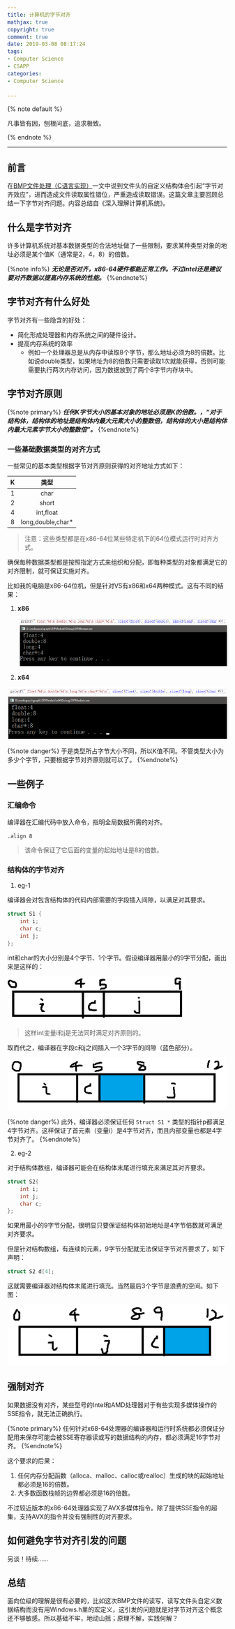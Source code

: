 ```yaml
---
title: 计算机的字节对齐
mathjax: true
copyright: true
comment: true
date: 2019-03-08 08:17:24
tags:
- Computer Science
- CSAPP
categories:
- Computer Science

---
```


{% note default %}

凡事皆有因，刨根问底，追求极致。

{% endnote %}

<!-- more -->

---


## 前言

在[BMP文件处理（C语言实现）](bitmap-resolver.html)一文中说到文件头的自定义结构体会引起“字节对齐效应”，进而造成文件读取属性错位，严重造成读取错误。这篇文章主要回顾总结一下字节对齐问题。内容总结自《深入理解计算机系统》。

## 什么是字节对齐

许多计算机系统对基本数据类型的合法地址做了一些限制，要求某种类型对象的地址必须是某个值K（通常是2，4，8）的倍数。

{%note info%}
***无论是否对齐，x86-64硬件都能正常工作。不过Intel还是建议要对齐数据以提高内存系统的性能。***
{%endnote%}

## 字节对齐有什么好处

字节对齐有一些隐含的好处：

- 简化形成处理器和内存系统之间的硬件设计。
- 提高内存系统的效率
  - 例如一个处理器总是从内存中读取8个字节，那么地址必须为8的倍数。比如说double类型，如果地址为8的倍数只需要读取1次就能获得，否则可能需要执行两次内存访问，因为数据放到了两个8字节内存块中。



## 字节对齐原则

{%note primary%}
***任何K字节大小的基本对象的地址必须是K的倍数。，“对于结构体，结构体的地址是结构体内最大元素大小的整数倍，结构体的大小是结构体内最大元素字节大小的整数倍”。***
{%endnote%}

### 一些基础数据类型的对齐方式

一些常见的基本类型根据字节对齐原则获得的对齐地址方式如下：

|  K   |       类型        |
| :--: | :---------------: |
|  1   |       char        |
|  2   |       short       |
|  4   |     int,float     |
|  8   | long,double,char* |

> 注意：这些类型都是在x86-64位某些特定机下的64位模式运行时对齐方式。



确保每种数据类型都是按照指定方式来组织和分配，即每种类型的对象都满足它的对齐限制，就可保证实施对齐。



比如我的电脑是x86-64位机，但是针对VS有x86和x64两种模式。这有不同的结果：



1. **x86**

   ![](byte-alignment/x86-size.png)

2. **x64**

![](byte-alignment/x64-size.png)



{%note danger%}
于是类型所占字节大小不同，所以K值不同。不管类型大小为多少个字节，只要根据字节对齐原则就可以了。
{%endnote%}



## 一些例子



### 汇编命令

编译器在汇编代码中放入命令，指明全局数据所需的对齐。

```assembly
.align 8
```

> 该命令保证了它后面的变量的起始地址是8的倍数。



### 结构体的字节对齐

1. eg-1

编译器会对包含结构体的代码内部需要的字段插入间隙，以满足对其要求。

```c
struct S1 {
    int i;
    char c;
    int j;
};
```

int和char的大小分别是4个字节、1个字节。假设编译器用最小的9字节分配，画出来是这样的：

![1552037289894](byte-alignment/1552037289894.png)

> 这样int变量i和j是无法同时满足对齐原则的。



取而代之，编译器在字段c和j之间插入一个3字节的间隙（蓝色部分）。

![1552037549973](byte-alignment/1552037549973.png)

{%note danger%}
此外，编译器必须保证任何 `Struct S1 *` 类型的指针p都满足4字节对齐。这样保证了首元素（变量i）是4字节对齐，而且内部变量也都是4字节对齐了。
{%endnote%}



2. eg-2

对于结构体数组，编译器可能会在结构体末尾进行填充来满足其对齐要求。


```c
struct S2{
    int i;
    int j;
    char c;
};
```

如果用最小的9字节分配，很明显只要保证结构体初始地址是4字节倍数就可满足对齐要求。

但是针对结构数组，有连续的元素，9字节分配就无法保证字节对齐要求了，如下声明：

```c
struct S2 d[4];
```



这就需要编译器对结构体末尾进行填充。当然最后3个字节是浪费的空间。如下图：

![1552038354295](byte-alignment/1552038354295.png)



## 强制对齐

如果数据没有对齐，某些型号的Intel和AMD处理器对于有些实现多媒体操作的SSE指令，就无法正确执行。

{%note primary%}
任何针对x68-64处理器的编译器和运行时系统都必须保证分配用来保存可能会被SSE寄存器读或写的数据结构的内存，都必须满足16字节对齐。
{%endnote%}

这个要求的后果：

1. 任何内存分配函数（alloca、malloc、calloc或realloc）生成的块的起始地址都必须是16的倍数。
2. 大多数函数栈帧的边界都必须是16的倍数。


不过较近版本的x86-64处理器实现了AVX多媒体指令。除了提供SSE指令的超集，支持AVX的指令并没有强制性的对齐要求。

## 如何避免字节对齐引发的问题

另谈！待续……

## 总结

面向位级的理解是很有必要的，比如这次BMP文件的读写，读写文件头自定义数据结构而没有用Windows.h里的宏定义，这引发的问题就是对字节对齐这个概念还不够敏感。所以基础不牢，地动山摇；原理不解，实践何解？